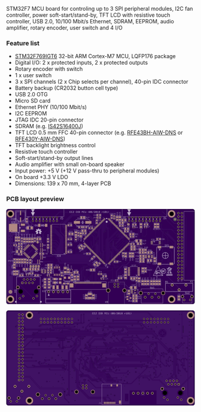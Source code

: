 STM32F7 MCU board for controling up to 3 SPI peripheral modules, I2C fan controller, power soft-start/stand-by, TFT LCD with resistive touch controller, USB 2.0, 10/100 Mbit/s Ethernet, SDRAM, EEPROM, audio amplifier, rotary encoder, user switch and 4 I/O

### Feature list

* [STM32F769IGT6](https://www.tme.eu/en/details/stm32f769igt6/st-microcontrollers/st-microelectronics/) 32-bit ARM Cortex-M7 MCU, LQFP176 package
* Digital I/O: 2 x protected inputs, 2 x protected outputs
* Rotary encoder with switch
* 1 x user switch
* 3 x SPI channels (2 x Chip selects per channel), 40-pin IDC connector
* Battery backup (CR2032 button cell type)
* USB 2.0 OTG
* Micro SD card
* Ethernet PHY (10/100 Mbit/s)
* I2C EEPROM
* JTAG IDC 20-pin connector
* SDRAM (e.g. [IS42S16400J](https://www.tme.eu/en/details/is42s16400j-7tli/dram-memories-integrated-circuits/issi/))
* TFT LCD 0.5 mm FFC 40-pin connector (e.g. [RFE43BH-AIW-DNS](https://www.tme.eu/en/details/rfe43bh-aiw-dns/tft-displays/raystar-optronics/) or [RFE430Y-AIW-DNS](https://www.tme.eu/en/details/rfe430y-aiw-dns/tft-displays/raystar-optronics/))
* TFT backlight brightness control
* Resistive touch controller
* Soft-start/stand-by output lines
* Audio amplifier with small on-board speaker
* Input power: +5 V (+12 V pass-thru to peripheral modules)
* On board +3.3 V LDO
* Dimensions: 139 x 70 mm, 4-layer PCB

### PCB layout preview

![PCB top layer](Images/EEZ_DIB_MCU_PCB_top.png)

![PCB bottom layer](Images/EEZ_DIB_MCU_PCB_bottom.png)
